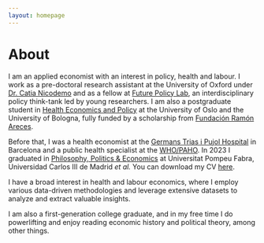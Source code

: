 ```yaml
---
layout: homepage
---
```


# About

I am an applied economist with an interest in policy, health and labour. I work as a pre-doctoral research assistant at the University of Oxford under [Dr. Catia Nicodemo](https://www.phc.ox.ac.uk/team/catia-nicodemo) and as a fellow at [Future Policy Lab](https://www.futurepolicylab.com/nosotros/), an interdisciplinary policy think-tank led by young researchers. I am also a postgraduate student in [Health Economics and Policy](https://eu-hem.eu/) at the University of Oslo and the University of Bologna, fully funded by a scholarship from [Fundación Ramón Areces](https://www.fundacionareces.es/fundacionareces/en/).

Before that, I was a health economist at the [Germans Trias i Pujol Hospital](https://www.hospitalgermanstrias.cat/en) in Barcelona and a public health specialist at the [WHO/PAHO](https://www.paho.org/en). In 2023 I graduated in [Philosophy, Politics & Economics](https://www.upf.edu/en/web/graus/grau-filosofia-politica-i-economia) at Universitat Pompeu Fabra, Universidad Carlos III de Madrid *et al.* You can download my CV [here](./assets/cv_vicentegomez.pdf).

I have a broad interest in health and labour economics, where I employ various data-driven methodologies and leverage extensive datasets to analyze and extract valuable insights.

I am also a first-generation college graduate, and in my free time I do powerlifting and enjoy reading economic history and political theory, among other things.
